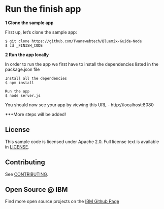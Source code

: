 # Run the finish app

**1 Clone the sample app**

First up, let’s clone the sample app:
```
$ git clone https://github.com/Twanawebtech/Bluemix-Guide-Node
$ cd _FINISH_CODE
```

**2 Run the app locally**

In order to run the app we first have to install the dependencies listed in the package.json file
```
Install all the dependencies
$ npm install

Run the app
$ node server.js
```
You should now see your app by viewing this URL - http://localhost:8080



***More steps will be added!






## License

  This sample code is licensed under Apache 2.0. Full license text is available in [LICENSE](LICENSE).

## Contributing

  See [CONTRIBUTING](CONTRIBUTING.md).

## Open Source @ IBM
  Find more open source projects on the [IBM Github Page](http://ibm.github.io/)

[service_url]: http://www.ibm.com/smarterplanet/us/en/ibmwatson/developercloud/text-to-speech.html
[cloud_foundry]: https://github.com/cloudfoundry/cli
[sign_up]: https://apps.admin.ibmcloud.com/manage/trial/bluemix.html?cm_mmc=WatsonDeveloperCloud-_-LandingSiteGetStarted-_-x-_-CreateAnAccountOnBluemixCLI
